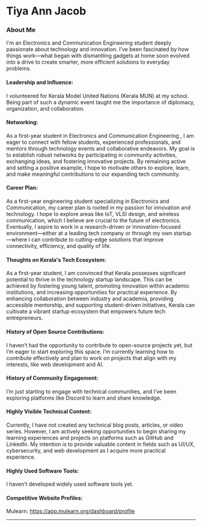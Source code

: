 # Tiya Ann Jacob

### About Me

 I'm an Electronics and Communication Engineering student deeply passionate about technology and innovation.
 I’ve been fascinated by how things work—what began with dismantling gadgets at home soon evolved into a drive to create smarter, more efficient solutions to everyday problems.

#### Leadership and Influence:

 I volunteered for Kerala Model United Nations (Kerala MUN) at my school. Being part of such a dynamic event taught me the importance of diplomacy, organization, and collaboration.

#### Networking:

As a first-year student in Electronics and Communication Engineering , I am eager to connect with fellow students, experienced professionals, and mentors through technology events and collaborative endeavors.
My goal is to establish robust networks by participating in community activities, exchanging ideas, and fostering innovative projects. 
By remaining active and setting a positive example, I hope to motivate others to explore, learn, and make meaningful contributions to our expanding tech community.

#### Career Plan:

As a first-year engineering student specializing in Electronics and Communication, my career plan is rooted in my passion for innovation and technology.
I hope to explore areas like IoT, VLSI design, and wireless communication, which I believe are crucial to the future of electronics. 
Eventually, I aspire to work in a research-driven or innovation-focused environment—either at a leading tech company or through my own startup—where I can contribute to cutting-edge solutions that improve connectivity, efficiency, and quality of life.

#### Thoughts on Kerala's Tech Ecosystem:

As a first-year student, I am convinced that Kerala possesses significant potential to thrive in the technology startup landscape. 
This can be achieved by fostering young talent, promoting innovation within academic institutions, and increasing opportunities for practical experience. 
By enhancing collaboration between industry and academia, providing accessible mentorship, and supporting student-driven initiatives, Kerala can cultivate a vibrant startup ecosystem that empowers future tech entrepreneurs.

#### History of Open Source Contributions:

I haven’t had the opportunity to contribute to open-source projects yet, but I’m eager to start exploring this space. 
I’m currently learning how to contribute effectively and plan to work on projects that align with my interests, like web development and AI.

#### History of Community Engagement:

I’m just starting to engage with technical communities, and I’ve been exploring platforms like Discord to learn and share knowledge.

#### Highly Visible Technical Content:

Currently, I have not created any technical blog posts, articles, or video series. 
However, I am actively seeking opportunities to begin sharing my learning experiences and projects on platforms such as GitHub and LinkedIn. 
My intention is to provide valuable content in fields such as UI/UX, cybersecurity, and web development as I acquire more practical experience.

#### Highly Used Software Tools:

I haven’t developed widely used software tools yet.

#### Competitive Website Profiles:

Mulearn: https://app.mulearn.org/dashboard/profile


---
